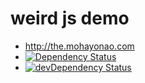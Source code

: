 # weird js demo
- http://the.mohayonao.com
- [![Dependency Status](https://david-dm.org/mohayonao/apps.png)](https://david-dm.org/mohayonao/apps)
- [![devDependency Status](https://david-dm.org/mohayonao/apps/dev-status.png)](https://david-dm.org/mohayonao/apps#info=devDependencies)
